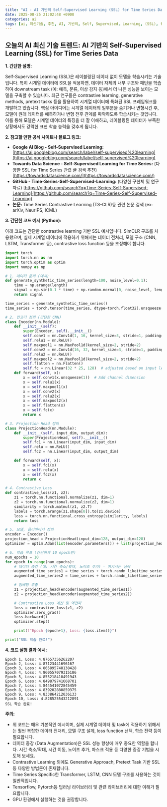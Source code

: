 ```yaml
---
title: "AI - AI 기반의 Self-Supervised Learning (SSL) for Time Series Data"
date: 2025-08-25 21:02:48 +0900
categories: ai
tags: [ai, 최신기술, 추천, AI, 기반의, Self, Supervised, Learning, (SSL), for, Time, Series, Data]
---
```


## 오늘의 AI 최신 기술 트렌드: **AI 기반의 Self-Supervised Learning (SSL) for Time Series Data**

**1. 간단한 설명:**

Self-Supervised Learning (SSL)은 레이블링된 데이터 없이 모델을 학습시키는 기술입니다. 특히 시계열 데이터에 SSL을 적용하면, 데이터 자체의 내부 구조와 패턴을 학습하여 downstream task (예: 예측, 분류, 이상 감지 등)에서 더 나은 성능을 보이는 모델을 구축할 수 있습니다. 최근 연구들은 contrastive learning, generative methods, pretext tasks 등을 활용하여 시계열 데이터에 특화된 SSL 프레임워크를 개발하고 있습니다. 핵심 아이디어는 시계열 데이터의 일부분을 숨기거나 변형시킨 후, 모델이 원래 데이터를 예측하거나 변형 전후 관계를 파악하도록 학습시키는 것입니다. 이를 통해 모델은 시계열 데이터의 특징을 더 잘 이해하고, 레이블링된 데이터가 부족한 상황에서도 강력한 표현 학습 능력을 갖추게 됩니다.

**2. 참고할 만한 공식 사이트나 블로그 링크:**

*   **Google AI Blog - Self-Supervised Learning:** [https://ai.googleblog.com/search/label/self-supervised%20learning](https://ai.googleblog.com/search/label/self-supervised%20learning)
*   **Towards Data Science - Self-Supervised Learning for Time Series:** (다양한 SSL for Time Series 관련 글 검색 추천) [https://towardsdatascience.com/](https://towardsdatascience.com/)
*   **GitHub - Time-Series-Self-Supervised-Learning:** (다양한 구현체 및 연구 자료) [https://github.com/search?q=Time-Series-Self-Supervised-Learning](https://github.com/search?q=Time-Series-Self-Supervised-Learning)
*   **논문:** Time Series Contrastive Learning (TS-CLR)등 관련 논문 검색 (ex: arXiv, NeurIPS, ICML)

**3. 간단한 코드 예시 (Python):**

아래 코드는 간단한 contrastive learning 기반 SSL 예시입니다. SimCLR 구조를 차용했으며, 실제 시계열 데이터에 적용하기 위해서는 데이터 전처리, 모델 구조 (CNN, LSTM, Transformer 등), contrastive loss function 등을 조정해야 합니다.

```python
import torch
import torch.nn as nn
import torch.optim as optim
import numpy as np

# 1. 데이터 준비 (예시)
def generate_synthetic_time_series(length=100, noise_level=0.1):
    time = np.arange(length)
    signal = np.sin(0.1 * time) + np.random.normal(0, noise_level, length)
    return signal

time_series = generate_synthetic_time_series()
time_series = torch.tensor(time_series, dtype=torch.float32).unsqueeze(0) # (1, 100)

# 2. 인코더 정의 (간단한 CNN)
class Encoder(nn.Module):
    def __init__(self):
        super(Encoder, self).__init__()
        self.conv1 = nn.Conv1d(1, 16, kernel_size=3, stride=1, padding=1)
        self.relu1 = nn.ReLU()
        self.maxpool1 = nn.MaxPool1d(kernel_size=2, stride=2)
        self.conv2 = nn.Conv1d(16, 32, kernel_size=3, stride=1, padding=1)
        self.relu2 = nn.ReLU()
        self.maxpool2 = nn.MaxPool1d(kernel_size=2, stride=2)
        self.flatten = nn.Flatten()
        self.fc = nn.Linear(32 * 25, 128)  # adjusted based on input length and pooling
    def forward(self, x):
        x = self.conv1(x.unsqueeze(1))  # Add channel dimension
        x = self.relu1(x)
        x = self.maxpool1(x)
        x = self.conv2(x)
        x = self.relu2(x)
        x = self.maxpool2(x)
        x = self.flatten(x)
        x = self.fc(x)
        return x

# 3. Projection Head 정의
class ProjectionHead(nn.Module):
    def __init__(self, input_dim, output_dim):
        super(ProjectionHead, self).__init__()
        self.fc1 = nn.Linear(input_dim, input_dim)
        self.relu = nn.ReLU()
        self.fc2 = nn.Linear(input_dim, output_dim)

    def forward(self, x):
        x = self.fc1(x)
        x = self.relu(x)
        x = self.fc2(x)
        return x

# 4. Contrastive Loss
def contrastive_loss(z1, z2):
    z1 = torch.nn.functional.normalize(z1, dim=1)
    z2 = torch.nn.functional.normalize(z2, dim=1)
    similarity = torch.matmul(z1, z2.T)
    labels = torch.arange(z1.shape[0]).to(z1.device)
    loss = torch.nn.functional.cross_entropy(similarity, labels)
    return loss

# 5. 모델, 옵티마이저 정의
encoder = Encoder()
projection_head = ProjectionHead(input_dim=128, output_dim=128)
optimizer = optim.Adam(list(encoder.parameters()) + list(projection_head.parameters()), lr=0.001)

# 6. 학습 루프 (간단하게 10 epoch만)
num_epochs = 10
for epoch in range(num_epochs):
    # 데이터 증강 (예: 시간 축소/확대, 노이즈 추가) - 여기서는 생략
    augmented_time_series1 = time_series + torch.randn_like(time_series) * 0.05
    augmented_time_series2 = time_series + torch.randn_like(time_series) * 0.05

    # 임베딩 추출
    z1 = projection_head(encoder(augmented_time_series1))
    z2 = projection_head(encoder(augmented_time_series2))

    # Contrastive Loss 계산 및 역전파
    loss = contrastive_loss(z1, z2)
    optimizer.zero_grad()
    loss.backward()
    optimizer.step()

    print(f"Epoch {epoch+1}, Loss: {loss.item()}")

print("SSL 학습 완료!")

```

**4. 코드 실행 결과 예시:**

```
Epoch 1, Loss: 4.87657356262207
Epoch 2, Loss: 4.87123441696167
Epoch 3, Loss: 4.865895748138428
Epoch 4, Loss: 4.860557079315186
Epoch 5, Loss: 4.855218410491943
Epoch 6, Loss: 4.849879741668701
Epoch 7, Loss: 4.844541072845459
Epoch 8, Loss: 4.839202880859375
Epoch 9, Loss: 4.833864212036133
Epoch 10, Loss: 4.828525543212891
SSL 학습 완료!
```

**주의:**

*   위 코드는 매우 기본적인 예시이며, 실제 시계열 데이터 및 task에 적용하기 위해서는 훨씬 복잡한 데이터 전처리, 모델 구조 설계, loss function 선택, 학습 전략 등이 필요합니다.
*   데이터 증강 (Data Augmentation)은 SSL 성능 향상에 매우 중요한 역할을 합니다. 시간 축소/확대, 시간 이동, 노이즈 추가, 마스크 적용 등 다양한 증강 기법을 시도해 보세요.
*   Contrastive Learning 외에도 Generative Approach, Pretext Task 기반 SSL 등 다양한 방법론이 존재합니다.
*   Time Series Specific한 Transformer, LSTM, CNN 모델 구조를 사용하는 것이 일반적입니다.
*   Tensorflow, Pytorch등 딥러닝 라이브러리 및 관련 라이브러리에 대한 이해가 필요합니다.
*   GPU 환경에서 실행하는 것을 권장합니다.

